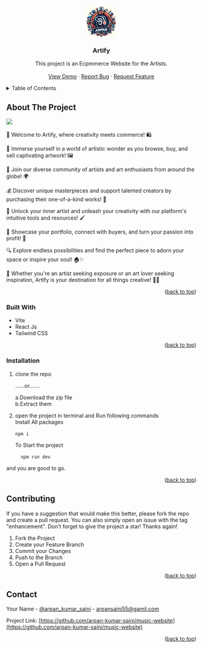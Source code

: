 

<!-- PROJECT LOGO -->
<br />
<div align="center" id='readme-top'>
  <a href="https://github.com/othneildrew/Best-README-Template">
    <img src="https://github.com/arpan-kumar-saini/music-website/blob/main/images/logo.jpeg?raw=true" alt="Logo" width="80" height="80">
  </a>

  <h3 align="center">Artify</h3>

  <p align="center">
    This project is an Ecpmmerce  Website for the Artists.
    <br />   
    <br />
    <a href="https://ritu-artify.netlify.app/">View Demo</a>
    ·
    <a href="">Report Bug</a>
    ·
    <a href="">Request Feature</a>
  </p>
</div>



<!-- TABLE OF CONTENTS -->
<details>
  <summary>Table of Contents</summary>
  <ol>
    <li>
      <a href="#about-the-project">About The Project</a>
      <ul>
        <li><a href="#built-with">Built With</a></li>
      </ul>
    </li>      
    <li><a href="#installation">Installation</a></li>
    <li><a href="#contributing">Contributing</a></li>
    <li><a href="#contact">Contact</a></li>
  </ol>
</details>



<!-- ABOUT THE PROJECT -->
## About The Project
<img src='https://arpansaini.netlify.app/images/artify.png'>


🎨 Welcome to Artify, where creativity meets commerce! 🛍️ <br>

🌟 Immerse yourself in a world of artistic wonder as you browse, buy, and sell captivating artwork! 🖼️ <br>


🤝 Join our diverse community of artists and art enthusiasts from around the globe! 🌍 <br>

💰 Discover unique masterpieces and support talented creators by purchasing their one-of-a-kind works! 💸 <br>

🎨 Unlock your inner artist and unleash your creativity with our platform's intuitive tools and resources! 🖌️ <br>

📸 Showcase your portfolio, connect with buyers, and turn your passion into profit! 💼 <br>

🔍 Explore endless possibilities and find the perfect piece to adorn your space or inspire your soul! 🏠✨ <br>

🌈 Whether you're an artist seeking exposure or an art lover seeking inspiration, Artify is your destination for all things creative! 🌟🎨 <br>
<p align="right">(<a href="#readme-top">back to top</a>)</p>



### Built With

* Vite 
* React Js 
* Tailwind CSS

<p align="right">(<a href="#readme-top">back to top</a>)</p>




### Installation

<ol>
  <li>
    clone the repo

......or....... 

a.Download the zip file <br>
b.Extract them
  </li>
  <li>open the project in terminal and Run  following commands <br>
  Install All packages 
    
    npm i 
    
  To Start the project 
  ```
    npm run dev
  ```
    
  </li>
</ol>

and you are good to go.

  

<p align="right">(<a href="#readme-top">back to top</a>)</p>


<!-- CONTRIBUTING -->
## Contributing


If you have a suggestion that would make this better, please fork the repo and create a pull request. You can also simply open an issue with the tag "enhancement".
Don't forget to give the project a star! Thanks again!

1. Fork the Project
2. Create your Feature Branch 
3. Commit your Changes 
4. Push to the Branch 
5. Open a Pull Request

<p align="right">(<a href="#readme-top">back to top</a>)</p>



<!-- CONTACT -->
## Contact

Your Name - [@arpan_kumar_saini](https://www.instagram.com/arpan_kumar_saini/) - arpansaini55@gamil.com

Project Link: [https://github.com/arpan-kumar-saini/music-website](https://github.com/arpan-kumar-saini/music-website)

<p align="right">(<a href="#readme-top">back to top</a>)</p>







 

